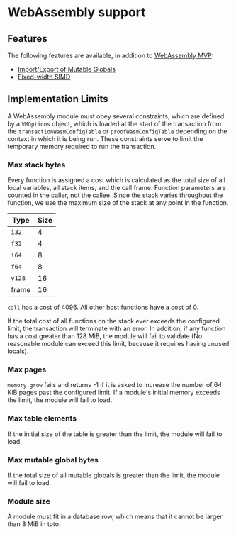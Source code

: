 # WebAssembly support

## Features

The following features are available, in addition to [WebAssembly MVP](https://github.com/WebAssembly/design/blob/main/MVP.md):

- [Import/Export of Mutable Globals](https://github.com/WebAssembly/mutable-global/blob/master/proposals/mutable-global/Overview.md)
- [Fixed-width SIMD](https://github.com/WebAssembly/simd/blob/master/proposals/simd/SIMD.md)

## Implementation Limits

A WebAssembly module must obey several constraints, which are defined by a `VMOptions` object, which is loaded at the start of the transaction from the `transactionWasmConfigTable` or `proofWasmConfigTable` depending on the context in which it is being run. These constraints serve to limit the temporary memory required to run the transaction.

### Max stack bytes

Every function is assigned a cost which is calculated as the total size of all local variables, all stack items, and the call frame. Function parameters are counted in the caller, not the callee. Since the stack varies throughout the function, we use the maximum size of the stack at any point in the function.

| Type   | Size |
|--------|------|
| `i32`  | 4    |
| `f32`  | 4    |
| `i64`  | 8    |
| `f64`  | 8    |
| `v128` | 16   |
| frame  | 16   |

`call` has a cost of 4096. All other host functions have a cost of 0.

If the total cost of all functions on the stack ever exceeds the configured limit, the transaction will terminate with an error. In addition, if any function has a cost greater than 128 MiB, the module will fail to validate (No reasonable module can exceed this limit, because it requires having unused locals).

### Max pages

`memory.grow` fails and returns -1 if it is asked to increase the number of 64 KiB pages past the configured limit. If a module's initial memory exceeds the limit, the module will fail to load.

### Max table elements

If the initial size of the table is greater than the limit, the module will fail to load.

### Max mutable global bytes

If the total size of all mutable globals is greater than the limit, the module will fail to load.

### Module size

A module must fit in a database row, which means that it cannot be larger than 8 MiB in toto.
